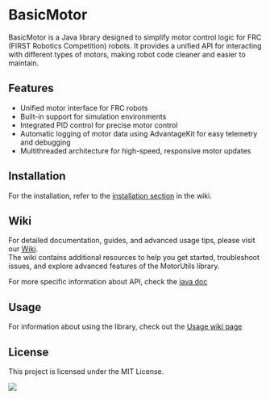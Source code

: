 # BasicMotor

BasicMotor is a Java library designed to simplify motor control logic for FRC (FIRST Robotics Competition) robots. It provides a unified API for interacting with different types of motors, making robot code cleaner and easier to maintain.

## Features

- Unified motor interface for FRC robots
- Built-in support for simulation environments
- Integrated PID control for precise motor control
- Automatic logging of motor data using AdvantageKit for easy telemetry and debugging
- Multithreaded architecture for high-speed, responsive motor updates

## Installation

For the installation, refer to the [installation section](https://github.com/captainsoccer/BasicMotor/wiki#installation) in the wiki.

## Wiki

For detailed documentation, guides, and advanced usage tips, please visit our [Wiki](https://github.com/captainsoccer/MotorUtils/wiki).  
The wiki contains additional resources to help you get started, troubleshoot issues, and explore advanced features of the MotorUtils library.

For more specific information about API, check the [java doc](https://javadoc.jitpack.io/com/github/captainsoccer/MotorUtils/latest/javadoc/index.html)


## Usage
For information about using the library, check out the [Usage wiki page](https://github.com/captainsoccer/MotorUtils/wiki/Usage)


## License

This project is licensed under the MIT License.

[![](https://jitpack.io/v/captainsoccer/MotorUtils.svg)](https://jitpack.io/#captainsoccer/MotorUtils)
